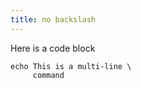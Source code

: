 ```yaml
---
title: no backslash
---
```

Here is a code block

```shell
echo This is a multi-line \
     command
```
